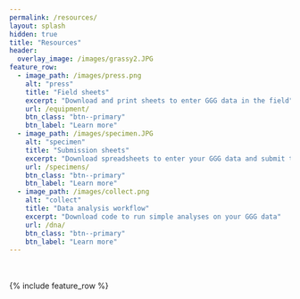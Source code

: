```yaml
---
permalink: /resources/
layout: splash
hidden: true
title: "Resources"
header:
  overlay_image: /images/grassy2.JPG
feature_row:
  - image_path: /images/press.png
    alt: "press"
    title: "Field sheets"
    excerpt: "Download and print sheets to enter GGG data in the field"
    url: /equipment/
    btn_class: "btn--primary"
    btn_label: "Learn more"
  - image_path: /images/specimen.JPG
    alt: "specimen"
    title: "Submission sheets"
    excerpt: "Download spreadsheets to enter your GGG data and submit to the database"
    url: /specimens/
    btn_class: "btn--primary"
    btn_label: "Learn more"
  - image_path: /images/collect.png
    alt: "collect"
    title: "Data analysis workflow"
    excerpt: "Download code to run simple analyses on your GGG data"
    url: /dna/
    btn_class: "btn--primary"
    btn_label: "Learn more"  
---
```

<br>
<br>
{% include feature_row %}
